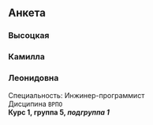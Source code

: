 ## Анкета
### Высоцкая  
### Камилла
### Леонидовна  
Специальность: Инжинер-программист  
Дисципина `ВРПО`  
**Курс 1, группа 5, _подгруппа 1_**
